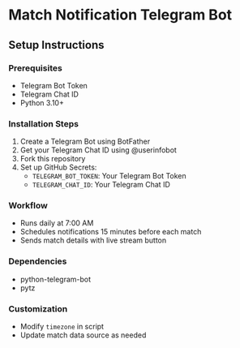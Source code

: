 # Match Notification Telegram Bot

## Setup Instructions

### Prerequisites
- Telegram Bot Token
- Telegram Chat ID
- Python 3.10+

### Installation Steps
1. Create a Telegram Bot using BotFather
2. Get your Telegram Chat ID using @userinfobot
3. Fork this repository
4. Set up GitHub Secrets:
   - `TELEGRAM_BOT_TOKEN`: Your Telegram Bot Token
   - `TELEGRAM_CHAT_ID`: Your Telegram Chat ID

### Workflow
- Runs daily at 7:00 AM
- Schedules notifications 15 minutes before each match
- Sends match details with live stream button

### Dependencies
- python-telegram-bot
- pytz

### Customization
- Modify `timezone` in script
- Update match data source as needed
